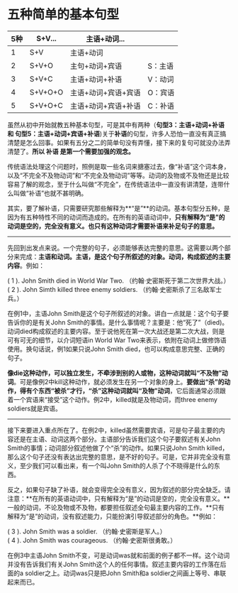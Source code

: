 # 五种简单的基本句型

|5种   |S+V...   |主语+动词...   |   |
|---|---|---|---|
|1   |S+V   |主语+动词   |   |
|2   |S+V+O   |主句+动词+宾语   |S：主语   |
|3   |S+V+C   |主语+动词+补语   |V：动词   |
|4   |S+V+O+O   |主语+动词+宾语+宾语   |O：宾语   |
|5   |S+V+O+C   |主语+动词+宾语+补语   |C：补语   |

虽然从初中开始就教五种基本句型，可是其中有两种（**句型3：主语+动词+补语 和 句型5：主语+动词+宾语+补语**)关于**补语**的句型，许多人恐怕一直没有真正搞清楚是怎么回事。如果有五分之二的简单句没有弄懂，接下来的复句可就没办法弄清楚了。**所以 补语 是第一个需要加强的观念。**

传统语法处理这个问题时，照例是取一些名词来搪塞过去，像“补语”这个词本身，以及“不完全不及物动词”和“不完全及物动词”等等。动词的及物或不及物还是比较容易了解的观念，至于什么叫做“不完全”，在传统语法中一直没有讲清楚，连带什么叫做“补语”也就不甚明确。

其实，要了解补语，只需要研究那些解释为**“是”**的动词。基本句型分五种，是因为有五种特性不同的动词而造成的。在所有的英语动词中，**只有解释为“是”的动词是空的，完全没有意义。也只有这种动词才需要补语来补足句子的意思。**

----

先回到出发点来说。一个完整的句子，必须能够表达完整的意思。这需要以两个部分来完成：**主语和动词。主语，是这个句子所叙述的对象。动词，构成叙述的主要内容**。例如：
>  
( 1 ). John Smith died in World War Two.
 （约翰·史密斯死于第二次世界大战。）  
( 2 ). John Simth killed three enemy soldiers.
（约翰·史密斯杀了三名敌军士兵。）

在例1中，主语John Smith是这个句子所叙述的对象。讲白一点就是：这个句子要告诉你的是有关John Smith的事情。是什么事情呢？主要是：他“死了”（died)。动词died构成叙述的主要内容。至于说他死在第一次大战还是第二次大战，则是可有可无的细节，以介词短语in World War Two来表示，依附在动词上做修饰语使用。换句话说，例1如果只说John Smith died，也可以构成意思完整、正确的句子。

**像die这种动作，可以独立发生，不牵涉到别的人或物，这种动词就叫“不及物”动词**。可是像例2中kill这种动作，就必须发生在另一个对象的身上。**要做出“杀”的动作，得有个东西“被杀”才行，“杀”这种动词就叫“及物”动词**，它后面通常必须跟着一个宾语来“接受”这个动作。例2中，killed就是及物动词，而three enemy soldiers就是宾语。

----

接下来要进入重点所在了。在例2中，killed虽然需要宾语，可是句子最主要的内容还是在主语、动词这两个部分。主语部分告诉我们这个句子要叙述有关John Smith的事情；动词部分叙述他做了个“杀”的动作。如果只说John Smith killed，那么这个句子还没有表达出完整的意思，是不好的句子。可是，它并非完全没有意义，至少我们可以看出来，有一个叫John Smith的人杀了个不晓得是什么的东西。

反之，如果句子缺了补语，就会变得完全没有意义，因为叙述的部分完全缺乏。请注意：**在所有的英语动词中，只有解释为“是”的动词是空的，完全没有意义。**一般的动词，不论及物或不及物，都要担任叙述全句最主要内容的工作。**只有解释为“是”的动词，没有叙述能力，只能扮演引导叙述部分的角色。**例如：
>  
( 3 ). John Smith was a soldier.
（约翰·史密斯是军人。）  
( 4 ). John Smith was courageous.
（约翰·史密斯很勇敢。）

在例3中主语John Smith不变，可是动词was就和前面的例子都不一样。这个动词并没有告诉我们有关John Smith这个人的任何事情。叙述主要内容的工作落在后面的a soldier之上。动词was只是把John Smith和a soldier之间画上等号、串联起来而已。
